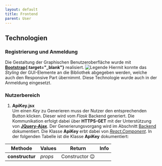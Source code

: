 ```yaml
---
layout: default
title: Frontend
parent: User
---
```

## Technologien
### Registrierung und Anmeldung
Die Gestaltung der Graphischen Benutzeroberfläche wurde mit **[Bootstrap](https://getbootstrap.com/docs/4.3/getting-started/introduction/){:target="_blank"}** realisiert.
![Legende]({{site.baseurl}}/assets/images/register_view.png)
Hiermit konnte das _Styling_ der GUI-Elemente an die Bibliothek abgegeben werden, welche auch den Responsive Part übernimmt.
Diese Technologie wurde auch in der Anmeldung eingesetzt.
### Nutzerbereich
1. **ApiKey.jsx** <br/>
Um einen _Key_ zu Generieren muss der Nutzer den entsprechenden Button klicken. Dieser wird vom _Flask_ Backend generiert. Die Kommunikation erfolgt dabei über **HTTPS-GET** mit der Unterstützung von **[JQuery-Ajax](http://api.jquery.com/jquery.ajax/)**. Der Generierungsvorgang wird im Abschnitt [Backend]({{site.baseurl}}/docs/user/backend/backend.html) dokumentiert.
Die Klasse **ApiKey** erbt dabei von _[React.Component](https://reactjs.org/docs/react-component.html)_.
In der folgenden Tabelle ist die Klasse **ApiKey** dokumentiert:

|Methode | Values | Return | Info |
|--------|--------|--------|-------|
|**constructur** | _props_ | Constructor :wink: |  |

